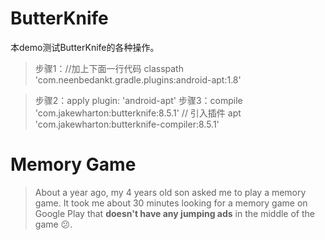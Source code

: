 # ButterKnife
本demo测试ButterKnife的各种操作。
> 步骤1：//加上下面一行代码
        classpath 'com.neenbedankt.gradle.plugins:android-apt:1.8'

> 步骤2：apply plugin: 'android-apt'
> 步骤3：compile 'com.jakewharton:butterknife:8.5.1'
    // 引入插件
    apt 'com.jakewharton:butterknife-compiler:8.5.1'
# Memory Game

> About a year ago, my 4 years old son asked me to play a memory game. It took me about 30 minutes looking for a memory game on Google Play that **doesn't have any jumping ads** in the middle of the game :confused:. 

